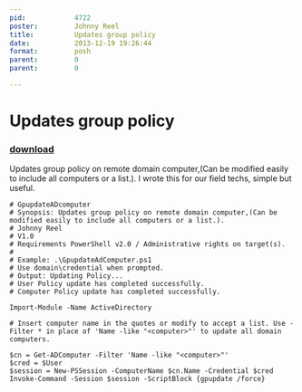 ```yaml
---
pid:            4722
poster:         Johnny Reel
title:          Updates group policy 
date:           2013-12-19 19:26:44
format:         posh
parent:         0
parent:         0

---
```


# Updates group policy 

### [download](4722.ps1)

Updates group policy on remote domain computer,(Can be modified easily to include all computers or a list.). I wrote this for our field techs, simple but useful.

```posh
# GpupdateADcomputer
# Synopsis: Updates group policy on remote domain computer,(Can be modified easily to include all computers or a list.).
# Johnny Reel
# V1.0
# Requirements PowerShell v2.0 / Administrative rights on target(s).
# 
# Example: .\GpupdateAdComputer.ps1
# Use domain\credential when prompted.
# Output: Updating Policy...
# User Policy update has completed successfully.
# Computer Policy update has completed successfully.

Import-Module -Name ActiveDirectory

# Insert computer name in the quotes or modify to accept a list. Use -Filter * in place of 'Name -like "<computer>"' to update all domain computers. 

$cn = Get-ADComputer -Filter 'Name -like "<computer>"'
$cred = $User
$session = New-PSSession -ComputerName $cn.Name -Credential $cred
Invoke-Command -Session $session -ScriptBlock {gpupdate /force}
```

